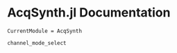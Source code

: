 # AcqSynth.jl Documentation

```@meta
CurrentModule = AcqSynth
```

```@docs
channel_mode_select
```
